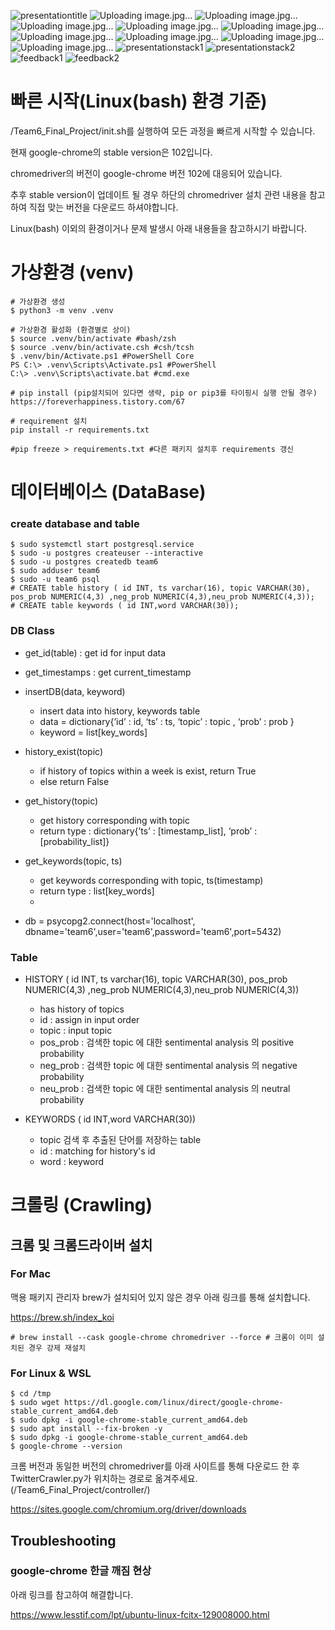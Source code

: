 ![presentationtitle](https://github.com/JaeyoungAhn/IdealTypeWorldCup/assets/39547923/23d84451-40a7-4e16-a867-8a07bf702503)
![Uploading image.jpg...](/presentation/presentation%20(1).jpg)
![Uploading image.jpg...](/presentation/presentation%20(2).jpg)
![Uploading image.jpg...](/presentation/presentation%20(3).jpg)
![Uploading image.jpg...](/presentation/presentation%20(4).jpg)
![Uploading image.jpg...](/presentation/presentation%20(5).jpg)
![Uploading image.jpg...](/presentation/presentation%20(6).jpg)
![Uploading image.jpg...](/presentation/presentation%20(7).jpg)
![Uploading image.jpg...](/presentation/presentation%20(8).jpg)
![Uploading image.jpg...](/presentation/presentation%20(9).jpg)
![presentationstack1](https://github.com/JaeyoungAhn/IdealTypeWorldCup/assets/39547923/f9b11cef-1e84-4408-a810-8faca984dfb5)
![presentationstack2](https://github.com/JaeyoungAhn/IdealTypeWorldCup/assets/39547923/7d1e86d3-c5f7-4e03-883e-807bb90fa8fd)
![feedback1](https://github.com/JaeyoungAhn/IdealTypeWorldCup/assets/39547923/ffb175e7-c056-4c35-a84f-6c169bf8f30f)
![feedback2](https://github.com/JaeyoungAhn/IdealTypeWorldCup/assets/39547923/abd459de-c858-469f-a0e9-72728e89aabb)

# 빠른 시작(Linux(bash) 환경 기준)
/Team6_Final_Project/init.sh를 실행하여 모든 과정을 빠르게 시작할 수 있습니다.

현재 google-chrome의 stable version은 102입니다.

chromedriver의 버전이 google-chrome 버전 102에 대응되어 있습니다.

추후 stable version이 업데이트 될 경우 하단의 chromedriver 설치 관련 내용을 참고하여 직접 맞는 버전을 다운로드 하셔야합니다.

Linux(bash) 이외의 환경이거나 문제 발생시 아래 내용들을 참고하시기 바랍니다.

# 가상환경 (venv)
```shell
# 가상환경 생성
$ python3 -m venv .venv

# 가상환경 활성화 (환경별로 상이)
$ source .venv/bin/activate #bash/zsh	
$ source .venv/bin/activate.csh #csh/tcsh
$ .venv/bin/Activate.ps1 #PowerShell Core	
PS C:\> .venv\Scripts\Activate.ps1 #PowerShell
C:\> .venv\Scripts\activate.bat #cmd.exe	

# pip install (pip설치되어 있다면 생략, pip or pip3를 타이핑시 실행 안될 경우)
https://foreverhappiness.tistory.com/67

# requirement 설치
pip install -r requirements.txt

#pip freeze > requirements.txt #다른 패키지 설치후 requirements 갱신
```


# 데이터베이스 (DataBase)
### create database and table 
```shell
$ sudo systemctl start postgresql.service
$ sudo -u postgres createuser --interactive
$ sudo -u postgres createdb team6
$ sudo adduser team6
$ sudo -u team6 psql
# CREATE table history ( id INT, ts varchar(16), topic VARCHAR(30), pos_prob NUMERIC(4,3) ,neg_prob NUMERIC(4,3),neu_prob NUMERIC(4,3));
# CREATE table keywords ( id INT,word VARCHAR(30));
```
### DB Class
- get_id(table) : get id for input data

- get_timestamps : get current_timestamp

- insertDB(data, keyword)
    - insert data into history, keywords table
    - data = dictionary{’id’ : id, ‘ts’ : ts, ‘topic’ : topic , ‘prob’ : prob }
    - keyword = list[key_words]
- history_exist(topic)
    - if history of topics within a week is exist, return True
    - else return False


- get_history(topic)
    - get history corresponding with topic
    - return type : dictionary{’ts’ : [timestamp_list], ‘prob’ : [probability_list]}
    
- get_keywords(topic, ts)
    - get keywords corresponding with topic, ts(timestamp)
    - return type : list[key_words]
    - 
- db = psycopg2.connect(host='localhost', dbname='team6',user='team6',password='team6',port=5432)

### Table
- HISTORY ( id INT, ts varchar(16), topic VARCHAR(30), pos_prob NUMERIC(4,3)
                                                    ,neg_prob NUMERIC(4,3),neu_prob NUMERIC(4,3))
    - has history of topics
    - id : assign in input order
    - topic : input topic
    - pos_prob : 검색한 topic 에 대한 sentimental analysis 의 positive probability
    - neg_prob : 검색한 topic 에 대한 sentimental analysis 의 negative probability
    - neu_prob : 검색한 topic 에 대한 sentimental analysis 의 neutral probability

- KEYWORDS ( id INT,word VARCHAR(30))
    - topic 검색 후 추출된 단어를 저장하는 table
    - id : matching for history's id 
    - word : keyword

# 크롤링 (Crawling)
## 크롬 및 크롬드라이버 설치
### For Mac
맥용 패키지 관리자 brew가 설치되어 있지 않은 경우 아래 링크를 통해 설치합니다.

https://brew.sh/index_koi

```shell
# brew install --cask google-chrome chromedriver --force # 크롬이 이미 설치된 경우 강제 재설치
```
### For Linux & WSL
```shell
$ cd /tmp
$ sudo wget https://dl.google.com/linux/direct/google-chrome-stable_current_amd64.deb
$ sudo dpkg -i google-chrome-stable_current_amd64.deb
$ sudo apt install --fix-broken -y
$ sudo dpkg -i google-chrome-stable_current_amd64.deb
$ google-chrome --version
```
크롬 버전과 동일한 버전의 chromedriver를 아래 사이트를 통해 다운로드 한 후 TwitterCrawler.py가 위치하는 경로로 옮겨주세요. (/Team6_Final_Project/controller/)

https://sites.google.com/chromium.org/driver/downloads
## Troubleshooting
### google-chrome 한글 깨짐 현상
아래 링크를 참고하여 해결합니다.

https://www.lesstif.com/lpt/ubuntu-linux-fcitx-129008000.html
